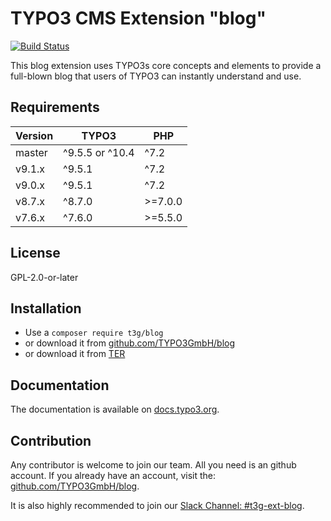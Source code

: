 # TYPO3 CMS Extension "blog"

[![Build Status](https://github.com/typo3gmbh/blog/workflows/CI/badge.svg?branch=master)](https://github.com/TYPO3GmbH/blog/actions)

This blog extension uses TYPO3s core concepts and elements to provide a full-blown blog that users of TYPO3 can instantly understand and use.

## Requirements

| Version  | TYPO3                 | PHP      |
|----------|-----------------------|----------|
| master   | ^9.5.5 or ^10.4       | ^7.2     |
| v9.1.x   | ^9.5.1                | ^7.2     |
| v9.0.x   | ^9.5.1                | ^7.2     |
| v8.7.x   | ^8.7.0                | >=7.0.0  |
| v7.6.x   | ^7.6.0                | >=5.5.0  |

## License
GPL-2.0-or-later

## Installation

* Use a `composer require t3g/blog`
* or download it from [github.com/TYPO3GmbH/blog](https://github.com/TYPO3GmbH/blog)
* or download it from [TER](https://extensions.typo3.org/extension/blog/)

## Documentation

The documentation is available on [docs.typo3.org](https://docs.typo3.org/p/t3g/blog/master/en-us/).

## Contribution

Any contributor is welcome to join our team. All you need is an github account.
If you already have an account, visit the: [github.com/TYPO3GmbH/blog](https://github.com/TYPO3GmbH/blog).

It is also highly recommended to join our [Slack Channel: #t3g-ext-blog](https://typo3.slack.com/archives/t3g-ext-blog).
